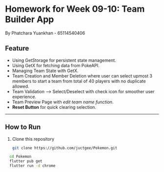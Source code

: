 # Homework for Week 09-10: Team Builder App

By Phatchara Yuankhan - 65114540406

## Feature
- Using GetStorage for persistent state management.
- Using GetX for fetching data from PokeAPI.
- Managing Team State with GetX.
- Team Creation and Member Deletion where user can select upmost 3 members to start a team from total of 40 players with no duplicate allowed.
- Team Validation --> Select/Deselect with check icon for smoother user experience.
- Team Preview Page with *edit team name function*.
- **Reset Button** for quick clearing selection.

---

## How to Run

1. Clone this repository  
   ```bash
   git clone https://github.com/juctgee/Pokemon.git
 ```bash
   cd Pokemon
   flutter pub get
   flutter run -d chrome


